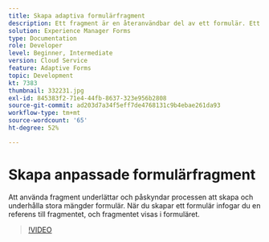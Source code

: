 ```yaml
---
title: Skapa adaptiva formulärfragment
description: Ett fragment är en återanvändbar del av ett formulär. Ett fragment kan t.ex. innehålla ett adressblock eller juridisk text.
solution: Experience Manager Forms
type: Documentation
role: Developer
level: Beginner, Intermediate
version: Cloud Service
feature: Adaptive Forms
topic: Development
kt: 7383
thumbnail: 332231.jpg
exl-id: 845383f2-71e4-44fb-8637-323e956b2808
source-git-commit: ad203d7a34f5eff7de4768131c9b4ebae261da93
workflow-type: tm+mt
source-wordcount: '65'
ht-degree: 52%

---
```


# Skapa anpassade formulärfragment

Att använda fragment underlättar och påskyndar processen att skapa och underhålla stora mängder formulär. När du skapar ett formulär infogar du en referens till fragmentet, och fragmentet visas i formuläret.

>[!VIDEO](https://video.tv.adobe.com/v/332231?quality=12&learn=on)
